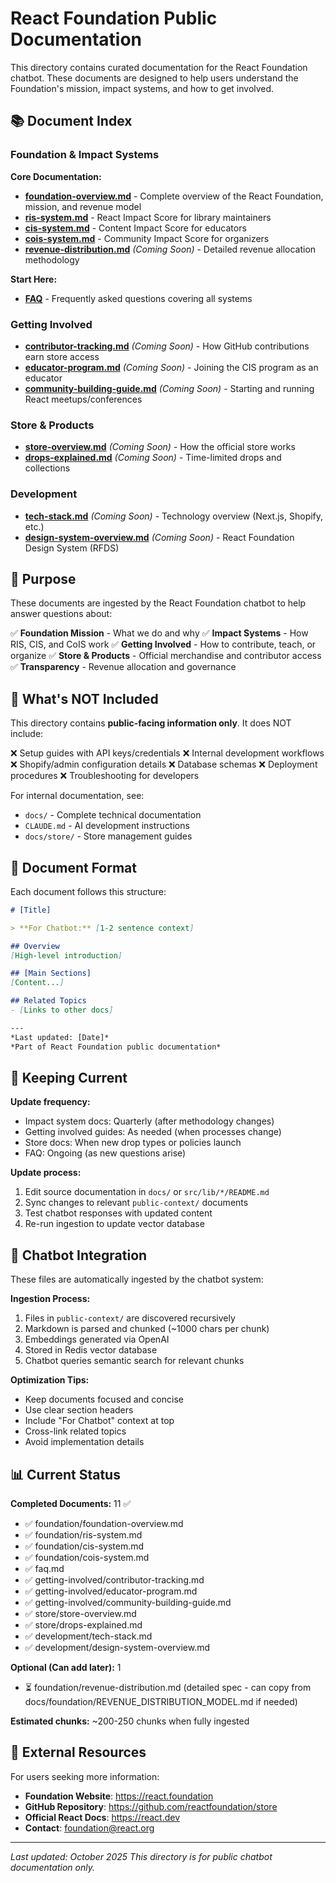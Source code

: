 # React Foundation Public Documentation

This directory contains curated documentation for the React Foundation chatbot. These documents are designed to help users understand the Foundation's mission, impact systems, and how to get involved.

## 📚 Document Index

### Foundation & Impact Systems

**Core Documentation:**
- **[foundation-overview.md](./foundation/foundation-overview.md)** - Complete overview of the React Foundation, mission, and revenue model
- **[ris-system.md](./foundation/ris-system.md)** - React Impact Score for library maintainers
- **[cis-system.md](./foundation/cis-system.md)** - Content Impact Score for educators
- **[cois-system.md](./foundation/cois-system.md)** - Community Impact Score for organizers
- **[revenue-distribution.md](./foundation/revenue-distribution.md)** *(Coming Soon)* - Detailed revenue allocation methodology

**Start Here:**
- **[FAQ](./faq.md)** - Frequently asked questions covering all systems

### Getting Involved

- **[contributor-tracking.md](./getting-involved/contributor-tracking.md)** *(Coming Soon)* - How GitHub contributions earn store access
- **[educator-program.md](./getting-involved/educator-program.md)** *(Coming Soon)* - Joining the CIS program as an educator
- **[community-building-guide.md](./getting-involved/community-building-guide.md)** *(Coming Soon)* - Starting and running React meetups/conferences

### Store & Products

- **[store-overview.md](./store/store-overview.md)** *(Coming Soon)* - How the official store works
- **[drops-explained.md](./store/drops-explained.md)** *(Coming Soon)* - Time-limited drops and collections

### Development

- **[tech-stack.md](./development/tech-stack.md)** *(Coming Soon)* - Technology overview (Next.js, Shopify, etc.)
- **[design-system-overview.md](./development/design-system-overview.md)** *(Coming Soon)* - React Foundation Design System (RFDS)

## 🎯 Purpose

These documents are ingested by the React Foundation chatbot to help answer questions about:

✅ **Foundation Mission** - What we do and why
✅ **Impact Systems** - How RIS, CIS, and CoIS work
✅ **Getting Involved** - How to contribute, teach, or organize
✅ **Store & Products** - Official merchandise and contributor access
✅ **Transparency** - Revenue allocation and governance

## 🚫 What's NOT Included

This directory contains **public-facing information only**. It does NOT include:

❌ Setup guides with API keys/credentials
❌ Internal development workflows
❌ Shopify/admin configuration details
❌ Database schemas
❌ Deployment procedures
❌ Troubleshooting for developers

For internal documentation, see:
- `docs/` - Complete technical documentation
- `CLAUDE.md` - AI development instructions
- `docs/store/` - Store management guides

## 📝 Document Format

Each document follows this structure:

```markdown
# [Title]

> **For Chatbot:** [1-2 sentence context]

## Overview
[High-level introduction]

## [Main Sections]
[Content...]

## Related Topics
- [Links to other docs]

---
*Last updated: [Date]*
*Part of React Foundation public documentation*
```

## 🔄 Keeping Current

**Update frequency:**
- Impact system docs: Quarterly (after methodology changes)
- Getting involved guides: As needed (when processes change)
- Store docs: When new drop types or policies launch
- FAQ: Ongoing (as new questions arise)

**Update process:**
1. Edit source documentation in `docs/` or `src/lib/*/README.md`
2. Sync changes to relevant `public-context/` documents
3. Test chatbot responses with updated content
4. Re-run ingestion to update vector database

## 🤖 Chatbot Integration

These files are automatically ingested by the chatbot system:

**Ingestion Process:**
1. Files in `public-context/` are discovered recursively
2. Markdown is parsed and chunked (~1000 chars per chunk)
3. Embeddings generated via OpenAI
4. Stored in Redis vector database
5. Chatbot queries semantic search for relevant chunks

**Optimization Tips:**
- Keep documents focused and concise
- Use clear section headers
- Include "For Chatbot" context at top
- Cross-link related topics
- Avoid implementation details

## 📊 Current Status

**Completed Documents:** 11 ✅
- ✅ foundation/foundation-overview.md
- ✅ foundation/ris-system.md
- ✅ foundation/cis-system.md
- ✅ foundation/cois-system.md
- ✅ faq.md
- ✅ getting-involved/contributor-tracking.md
- ✅ getting-involved/educator-program.md
- ✅ getting-involved/community-building-guide.md
- ✅ store/store-overview.md
- ✅ store/drops-explained.md
- ✅ development/tech-stack.md
- ✅ development/design-system-overview.md

**Optional (Can add later):** 1
- ⏳ foundation/revenue-distribution.md (detailed spec - can copy from docs/foundation/REVENUE_DISTRIBUTION_MODEL.md if needed)

**Estimated chunks:** ~200-250 chunks when fully ingested

## 🔗 External Resources

For users seeking more information:
- **Foundation Website**: https://react.foundation
- **GitHub Repository**: https://github.com/reactfoundation/store
- **Official React Docs**: https://react.dev
- **Contact**: foundation@react.org

---

*Last updated: October 2025*
*This directory is for public chatbot documentation only.*
